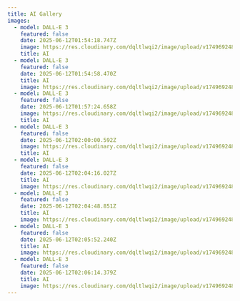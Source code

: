 ```yaml
---
title: AI Gallery
images:
  - model: DALL-E 3
    featured: false
    date: 2025-06-12T01:54:18.747Z
    image: https://res.cloudinary.com/dqltlwqi2/image/upload/v1749692488/JPC_Visualization_of_AI_taking_over_IT_networks_as_waves_of_bin_3dcd25bc-991f-45be-a2f3-049db6888705-up-standard-scale-3_00x_xew7mx.jpg
    title: AI
  - model: DALL-E 3
    featured: false
    date: 2025-06-12T01:54:58.470Z
    title: AI
    image: https://res.cloudinary.com/dqltlwqi2/image/upload/v1749692488/JPC_space_hotel_retreat_a_luxurious_orbital_hotel_boasting_pano_56aea459-727d-4fdf-84f5-9e0eb5018023-up-art-scale-3_00x_wuyqbz.jpg
  - model: DALL-E 3
    featured: false
    date: 2025-06-12T01:57:24.658Z
    image: https://res.cloudinary.com/dqltlwqi2/image/upload/v1749692488/JPC_GPT_chatbot_virtual_assistant_a_busy_professional_communica_9cd18fe2-9d3e-48cd-8941-744c4ddcbcf6-up-art-scale-3_00x_cls0ov.jpg
    title: AI
  - model: DALL-E 3
    featured: false
    date: 2025-06-12T02:00:00.592Z
    image: https://res.cloudinary.com/dqltlwqi2/image/upload/v1749692488/JPC_A_dynamic_abstract_visualization_of_an_AI_chatbots_inner_wo_0968a989-da9c-4569-999d-89dd71f3b42f-up-standard-scale-3_00x_e0uc6u.jpg
    title: AI
  - model: DALL-E 3
    featured: false
    date: 2025-06-12T02:04:16.027Z
    title: AI
    image: https://res.cloudinary.com/dqltlwqi2/image/upload/v1749692488/JPC_two_people_are_sitting_in_the_mountains_with_mountain_views_6d73b83d-e92a-4d52-9011-f98bbc8dd00c-up-art-scale-2_50x_ijojz2.jpg
  - model: DALL-E 3
    featured: false
    date: 2025-06-12T02:04:48.851Z
    title: AI
    image: https://res.cloudinary.com/dqltlwqi2/image/upload/v1749692487/JPC_photorealistic_Working_from_home_with_the_latest_technology_ee01f481-4b8a-43ac-85c5-45f2055c56a7-Enhanced_jsnas4.jpg
  - model: DALL-E 3
    featured: false
    date: 2025-06-12T02:05:52.240Z
    title: AI
    image: https://res.cloudinary.com/dqltlwqi2/image/upload/v1749692487/JPC_Photorealistic_highly_detailed_Cloud_computing_visualizatio_ef35a334-6343-4426-8eb5-7a2b513e5aaa-Enhanced_id4wkg.jpg
  - model: DALL-E 3
    featured: false
    date: 2025-06-12T02:06:14.379Z
    title: AI
    image: https://res.cloudinary.com/dqltlwqi2/image/upload/v1749692487/JPC_scene_featuring_a_holographic_projection_of_an_advanced_AI__5e495999-97e7-4650-b4e9-7d4ea25a02c4-Enhanced-up-art-scale-2_00x_cjmzim.jpg
---
```

